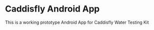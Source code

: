 Caddisfly Android App
=====================

This is a working prototype Android App for Caddisfly Water Testing Kit


